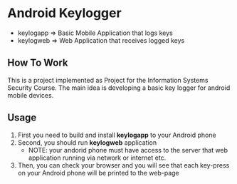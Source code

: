 # Android Keylogger
* keylogapp => Basic Mobile Application that logs keys
* keylogweb => Web Application that receives logged keys

## How To Work
This is a project implemented as Project for the Information Systems Security Course. The main idea is developing a basic key logger for android mobile devices.

## Usage
1. First you need to build and install **keylogapp** to your Android phone
2. Second, you should run **keylogweb** application
    * NOTE: your andorid phone must have access to the server that web application running via network or internet etc.
3. Then, you can check your browser and you will see that each key-press on your Android phone will be printed to the web-page
